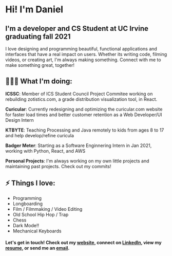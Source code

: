 # Hi! I'm Daniel
## I'm a developer and CS Student at UC Irvine graduating fall 2021
I love designing and programming  beautiful, functional applications and interfaces that have a real impact on users. Whether its writing code, filming videos, or creating art, I'm always making something. Connect with me to make something great, together! 

## 👨🏾‍💻 What I'm doing: 
**ICSSC**: Member of ICS Student Council Project Commitee working on rebuilding zotistics.com, a grade distribution visualization tool, in React.

**Curicular**: Currently redesigning and optimizing the curicular.com website for faster load times and better customer retention as a Web Developer/UI Design Intern

**KTBYTE**: Teaching Processing and Java remotely to kids from ages 8 to 17 and help develop/refine curicula

**Badger Meter**: Starting as a Software Enginnering Intern in Jan 2021, working with Python, React, and AWS

**Personal Projects**: I'm always working on my own little projects and maintaining past projects. Check out my commits!
 
## ⚡ Things I love:
 - Programming 
 - Longboarding
 - Film / Filmmaking / Video Editing
 - Old School Hip Hop / Trap
 - Chess
 - Dark Mode!!
 - Mechanical Keyboards
 
#### Let's get in touch! Check out my [website][website], connect on [LinkedIn][linkedin], view my [resume][resume], or send me an [email][email].
[website]: https://www.binoy.co
[linkedin]: https://www.linkedin.com/in/binoy-d/
[resume]: https://www.binoy.co/resume.pdf
[email]: mailto:dbinoy15@gmail.com
